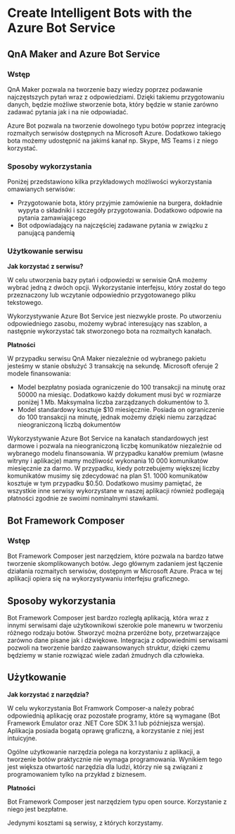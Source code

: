 # Create Intelligent Bots with the Azure Bot Service

## QnA Maker and Azure Bot Service

### Wstęp

QnA Maker pozwala na tworzenie bazy wiedzy poprzez podawanie najczęstszych pytań wraz z odpowiedziami. Dzięki takiemu przygotowaniu danych, będzie możliwe stworzenie bota, który będzie w stanie zarówno zadawać pytania jak i na nie odpowiadać.  

Azure Bot pozwala na tworzenie dowolnego typu botów poprzez integrację rozmaitych serwisów dostępnych na Microsoft Azure. Dodatkowo takiego bota możemy udostępnić na jakimś kanał np. Skype, MS Teams i z niego korzystać.

### Sposoby wykorzystania

Poniżej przedstawiono kilka przykładowych możliwości wykorzystania omawianych serwisów:

- Przygotowanie bota, który przyjmie zamówienie na burgera, dokładnie wypyta o składniki i szczegóły przygotowania. Dodatkowo odpowie na pytania zamawiającego
- Bot odpowiadający na najczęściej zadawane pytania w związku z panującą pandemią

### Użytkowanie serwisu

**Jak korzystać z serwisu?**

W celu utworzenia bazy pytań i odpowiedzi w serwisie QnA możemy wybrać jedną z dwóch opcji.  Wykorzystanie interfejsu, który został do tego przeznaczony lub wczytanie odpowiednio przygotowanego pliku tekstowego. 

Wykorzystywanie Azure Bot Service jest niezwykle proste. Po utworzeniu odpowiedniego zasobu, możemy wybrać interesujący nas szablon, a następnie wykorzystać tak stworzonego bota na rozmaitych kanałach.

**Płatności**

W przypadku serwisu QnA Maker niezależnie od wybranego pakietu jesteśmy w stanie obsłużyć 3 transakcję na sekundę. Microsoft oferuje 2 modele finansowania:

- Model bezpłatny posiada ograniczenie do 100 transakcji na minutę oraz 50000 na miesiąc. Dodatkowo każdy dokument musi być w rozmiarze poniżej 1 Mb. Maksymalna liczba zarządzanych dokumentów to 3.
- Model standardowy kosztuje $10 miesięcznie. Posiada on ograniczenie do 100 transakcji na minutę, jednak możemy dzięki niemu zarządzać nieograniczoną liczbą dokumentów

Wykorzystywanie Azure Bot Service na kanałach standardowych jest darmowe i pozwala na nieograniczoną liczbę komunikatów niezależnie od wybranego modelu finansowania. W przypadku kanałów premium (własne witryny i aplikacje) mamy możliwość wykonania 10 000 komunikatów miesięcznie za darmo. W przypadku, kiedy potrzebujemy większej liczby komunikatów musimy się zdecydować na plan S1. 1000 komunikatów kosztuje w tym przypadku $0.50. Dodatkowo musimy pamiętać, że wszystkie inne serwisy wykorzystane w naszej aplikacji również podlegają płatności zgodnie ze swoimi nominalnymi stawkami.

## Bot Framework Composer

### Wstęp

Bot Framework Composer jest narzędziem, które pozwala na bardzo łatwe tworzenie skomplikowanych botów. Jego głównym zadaniem jest łączenie działania rozmaitych serwisów, dostępnym w Microsoft Azure. Praca w tej aplikacji opiera się na wykorzystywaniu interfejsu graficznego. 

## Sposoby wykorzystania

Bot Framework Composer jest bardzo rozległą aplikacją, która wraz z innymi serwisami daje użytkownikowi szerokie pole manewru w tworzeniu różnego rodzaju botów. Stworzyć można przeróżne boty, przetwarzające zarówno dane pisane jak i dźwiękowe. Integracja z odpowiednimi serwisami pozwoli na tworzenie bardzo zaawansowanych struktur, dzięki czemu będziemy w stanie rozwiązać wiele zadań żmudnych dla człowieka.

## Użytkowanie

**Jak korzystać z narzędzia?**

W celu wykorzystania Bot Framwork Composer-a należy pobrać odpowiednią aplikację oraz pozostałe programy, które są wymagane (Bot Framework Emulator oraz .NET Core SDK 3.1 lub późniejsza wersja). Aplikacja posiada bogatą oprawę graficzną, a korzystanie z niej jest intuicyjne. 

Ogólne użytkowanie narzędzia polega na korzystaniu z aplikacji, a tworzenie botów praktycznie nie wymaga programowania. Wynikiem tego jest większa otwartość narzędzia dla ludzi, którzy nie są związani z programowaniem tylko na przykład z biznesem.

**Płatności**

Bot Framework Composer jest narzędziem typu open source. Korzystanie z niego jest bezpłatne. 

Jedynymi kosztami są serwisy, z których korzystamy.



